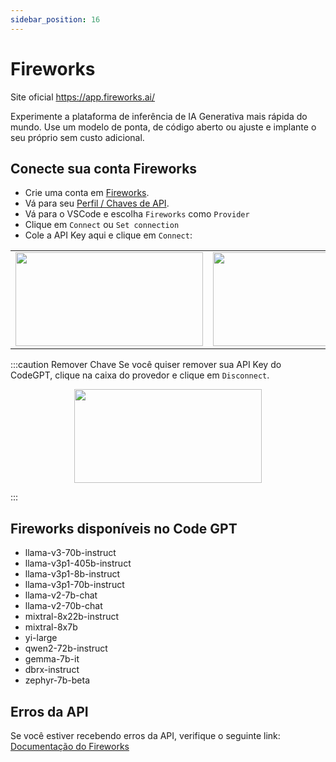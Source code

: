 ```yaml
---
sidebar_position: 16
---
```


# Fireworks
Site oficial https://app.fireworks.ai/

Experimente a plataforma de inferência de IA Generativa mais rápida do mundo. Use um modelo de ponta, de código aberto ou ajuste e implante o seu próprio sem custo adicional.

## Conecte sua conta Fireworks
- Crie uma conta em [Fireworks](https://app.fireworks.ai/login).
- Vá para seu [Perfil / Chaves de API](https://app.fireworks.ai/users?tab=apps).
- Vá para o VSCode e escolha `Fireworks` como `Provider`
- Clique em `Connect` ou `Set connection`
- Cole a API Key aqui e clique em `Connect`:
  
<table>
  <tr>
    <td align="center">
      <img width="300" height="150" src="https://github.com/user-attachments/assets/304467e4-ba5e-4124-982a-eaa4f3b8f2fd" />
    </td>
    <td align="center">
      <img width="300" height="150" src="https://github.com/user-attachments/assets/8a88eeb6-7e4e-4264-a920-a585f42cf490" />
    </td>
  </tr>
</table>

  
:::caution Remover Chave
Se você quiser remover sua API Key do CodeGPT, clique na caixa do provedor e clique em `Disconnect`.

<p align="center">
      <img width="300" height="150" src="https://github.com/user-attachments/assets/996db2bf-1a23-4449-be7c-de362ad1204a" />
</p>

:::

## Fireworks disponíveis no Code GPT
- llama-v3-70b-instruct
- llama-v3p1-405b-instruct
- llama-v3p1-8b-instruct
- llama-v3p1-70b-instruct
- llama-v2-7b-chat
- llama-v2-70b-chat
- mixtral-8x22b-instruct
- mixtral-8x7b
- yi-large
- qwen2-72b-instruct
- gemma-7b-it
- dbrx-instruct
- zephyr-7b-beta

## Erros da API
Se você estiver recebendo erros da API, verifique o seguinte link: [Documentação do Fireworks](https://readme.fireworks.ai/docs)
